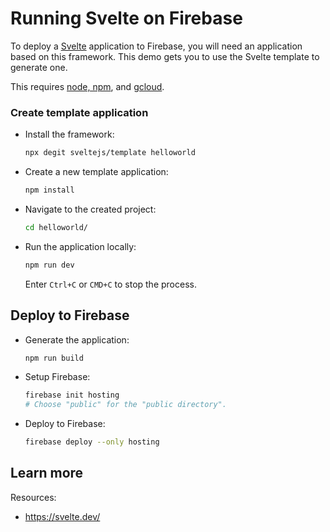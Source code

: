# Running Svelte on Firebase

<!--- Generated 2022-08-24 06:26:55.804759 -->

To deploy a [Svelte](https://svelte.dev/) application to Firebase, you will need an application
based on this framework. This demo gets you to use the Svelte template to generate one. 

This requires [node, npm](https://cloud.google.com/nodejs/docs/setup), and [gcloud](https://cloud.google.com/sdk/docs/install). 

### Create template application


* Install the framework:

    ```bash
    npx degit sveltejs/template helloworld
    ```

* Create a new template application:

    ```bash
    npm install
    ```




* Navigate to the created project:

    ```bash
    cd helloworld/
    ```

* Run the application locally:

    ```bash
    npm run dev
    ```

    Enter `Ctrl+C` or `CMD+C` to stop the process.




## Deploy to Firebase

* Generate the application: 

    ```bash
    npm run build
    ```

* Setup Firebase: 

    ```bash
    firebase init hosting
    # Choose "public" for the "public directory".
    ```

* Deploy to Firebase: 

    ```bash
    firebase deploy --only hosting
    ```



## Learn more

Resources: 

- https://svelte.dev/
